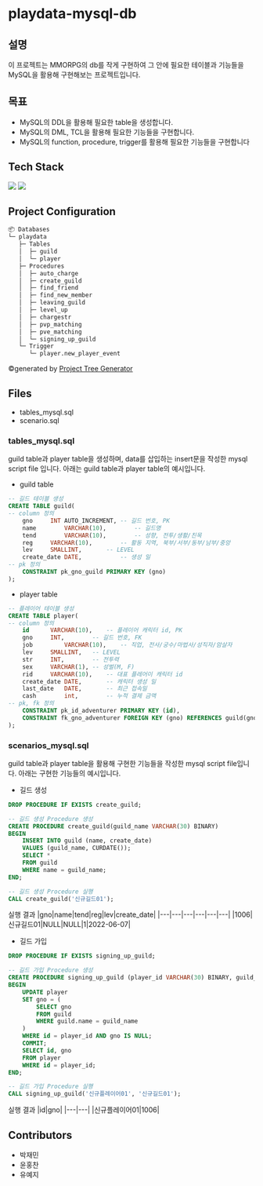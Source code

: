 # playdata-mysql-db

## 설명
이 프로젝트는 MMORPG의 db를 작게 구현하여 그 안에 필요한 테이블과 기능들을 MySQL을 활용해 구현해보는 프로젝트입니다.

## 목표
* MySQL의 DDL을 활용해 필요한 table을 생성합니다.
* MySQL의 DML, TCL을 활용해 필요한 기능들을 구현합니다.
* MySQL의 function, procedure, trigger를 활용해 필요한 기능들을 구현합니다


## Tech Stack
<img src="https://img.shields.io/badge/mysql-4479A1?style=for-the-badge&logo=mysql&logoColor=white">
<img src="https://img.shields.io/badge/dbeaver-003B57?style=for-the-badge&logo=dbeaver&logoColor=white">

## Project Configuration
```bash
📦 Databases
└─ playdata
   ├─ Tables
   │  ├─ guild
   │  └─ player
   ├─ Procedures
   │  ├─ auto_charge
   │  ├─ create_guild
   │  ├─ find_friend
   │  ├─ find_new_member
   │  ├─ leaving_guild
   │  ├─ level_up
   │  ├─ chargestr
   │  ├─ pvp_matching
   │  ├─ pve_matching
   │  └─ signing_up_guild
   └─ Trigger
      └─ player.new_player_event
```
©generated by [Project Tree Generator](https://woochanleee.github.io/project-tree-generator)

## Files
* tables_mysql.sql
* scenario.sql

### tables_mysql.sql
guild table과 player table을 생성하며, data를 삽입하는 insert문을 작성한 mysql script file 입니다. 아래는 guild table과 player table의 예시입니다.

* guild table
```sql
-- 길드 테이블 생성
CREATE TABLE guild(
-- column 정의
	gno		INT AUTO_INCREMENT,	-- 길드 번호, PK
	name		VARCHAR(10),		-- 길드명
	tend		VARCHAR(10),		-- 성향, 전투/생활/친목
	reg		VARCHAR(10),		-- 활동 지역, 북부/서부/동부/남부/중앙
	lev		SMALLINT,		-- LEVEL
	create_date	DATE,			-- 생성 일
-- pk 정의
	CONSTRAINT pk_gno_guild PRIMARY KEY (gno)
);
```

* player table
```sql
-- 플레이어 테이블 생성
CREATE TABLE player(
-- column 정의
	id		VARCHAR(10),	-- 플레이어 캐릭터 id, PK
	gno		INT,		-- 길드 번호, FK
	job 		VARCHAR(10),	-- 직업, 전사/궁수/마법사/성직자/암살자
	lev		SMALLINT,	-- LEVEL
	str		INT,		-- 전투력
	sex		VARCHAR(1),	-- 성벌(M, F)
	rid		VARCHAR(10),	-- 대표 플레어이 캐릭터 id
	create_date	DATE,		-- 캐릭터 생성 일
	last_date	DATE,		-- 최근 접속일
	cash		int,		-- 누적 결제 금액
-- pk, fk 정의
	CONSTRAINT pk_id_adventurer PRIMARY KEY (id),
	CONSTRAINT fk_gno_adventurer FOREIGN KEY (gno) REFERENCES guild(gno)
);
```

### scenarios_mysql.sql
guild table과 player table을 활용해 구현한 기능들을 작성한 mysql script file입니다. 아래는 구현한 기능들의 예시입니다.

* 길드 생성
```sql
DROP PROCEDURE IF EXISTS create_guild;

-- 길드 생성 Procedure 생성
CREATE PROCEDURE create_guild(guild_name VARCHAR(30) BINARY)
BEGIN
	INSERT INTO guild (name, create_date)
	VALUES (guild_name, CURDATE());
	SELECT *
	FROM guild
	WHERE name = guild_name;
END;
```

```sql
-- 길드 생성 Procedure 실행
CALL create_guild('신규길드01');
```

실행 결과
|gno|name|tend|reg|lev|create_date|
|---|---|---|---|---|---|
|1006|신규길드01|NULL|NULL|1|2022-06-07|

* 길드 가입
```sql
DROP PROCEDURE IF EXISTS signing_up_guild;

-- 길드 가입 Procedure 생성
CREATE PROCEDURE signing_up_guild (player_id VARCHAR(30) BINARY, guild_name VARCHAR(30) BINARY)
BEGIN
	UPDATE player
	SET gno = (
		SELECT gno
		FROM guild
		WHERE guild.name = guild_name
	)
	WHERE id = player_id AND gno IS NULL;
	COMMIT;
	SELECT id, gno
	FROM player
	WHERE id = player_id;
END;
```

```sql
-- 길드 가입 Procedure 실행
CALL signing_up_guild('신규플레이어01', '신규길드01');
```

실행 결과
|id|gno|
|---|---|
|신규플레이어01|1006|

## Contributors
* 박재민
* 윤홍찬
* 유예지

